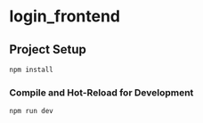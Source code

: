 # login_frontend

## Project Setup

```sh
npm install
```

### Compile and Hot-Reload for Development

```sh
npm run dev
```